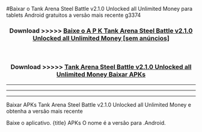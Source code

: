 #Baixar o Tank Arena Steel Battle v2.1.0 Unlocked all Unlimited Money   para tablets Android gratuitos a versão mais recente g3374


<div align="center">
<h3>Download >>>>> <a href="https://pt-web.web.app/?pt= Tank Arena Steel Battle v2.1.0 Unlocked all Unlimited Money ">Baixe o A P K Tank Arena Steel Battle v2.1.0 Unlocked all Unlimited Money  [sem anúncios]</a></h3><br>

<h3>Download >>>>> <a href="https://pt-web.web.app/?pt= Tank Arena Steel Battle v2.1.0 Unlocked all Unlimited Money ">Tank Arena Steel Battle v2.1.0 Unlocked all Unlimited Money  Baixar APKs</a></h3>
</div>

----------------------------------------------------------

----------------------------------------------------------

----------------------------------------------------------

Baixar APKs Tank Arena Steel Battle v2.1.0 Unlocked all Unlimited Money  e obtenha a versão mais recente

Baixe o aplicativo. {title} APKs O nome é a versão para .Android.


